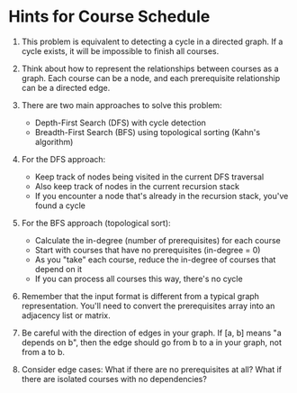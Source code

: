 # Hints for Course Schedule

1. This problem is equivalent to detecting a cycle in a directed graph. If a cycle exists, it will be impossible to finish all courses.

2. Think about how to represent the relationships between courses as a graph. Each course can be a node, and each prerequisite relationship can be a directed edge.

3. There are two main approaches to solve this problem:
   - Depth-First Search (DFS) with cycle detection
   - Breadth-First Search (BFS) using topological sorting (Kahn's algorithm)

4. For the DFS approach:
   - Keep track of nodes being visited in the current DFS traversal
   - Also keep track of nodes in the current recursion stack
   - If you encounter a node that's already in the recursion stack, you've found a cycle

5. For the BFS approach (topological sort):
   - Calculate the in-degree (number of prerequisites) for each course
   - Start with courses that have no prerequisites (in-degree = 0)
   - As you "take" each course, reduce the in-degree of courses that depend on it
   - If you can process all courses this way, there's no cycle

6. Remember that the input format is different from a typical graph representation. You'll need to convert the prerequisites array into an adjacency list or matrix.

7. Be careful with the direction of edges in your graph. If \[a, b\] means "a depends on b", then the edge should go from b to a in your graph, not from a to b.

8. Consider edge cases: What if there are no prerequisites at all? What if there are isolated courses with no dependencies?
